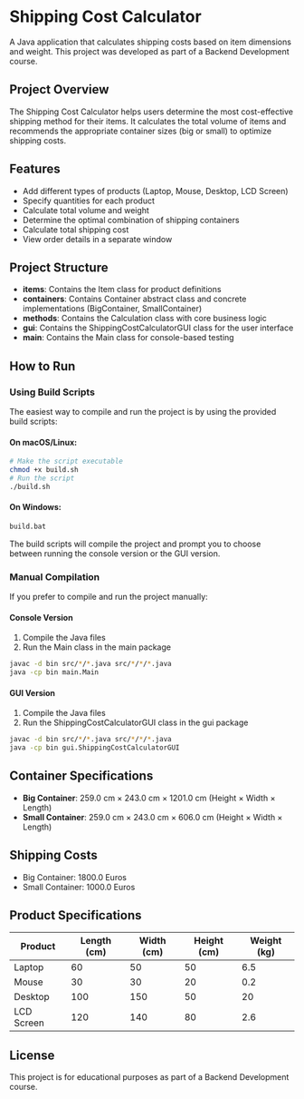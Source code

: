 # Shipping Cost Calculator

A Java application that calculates shipping costs based on item dimensions and weight. This project was developed as part of a Backend Development course.

## Project Overview

The Shipping Cost Calculator helps users determine the most cost-effective shipping method for their items. It calculates the total volume of items and recommends the appropriate container sizes (big or small) to optimize shipping costs.

## Features

- Add different types of products (Laptop, Mouse, Desktop, LCD Screen)
- Specify quantities for each product
- Calculate total volume and weight
- Determine the optimal combination of shipping containers
- Calculate total shipping cost
- View order details in a separate window

## Project Structure

- **items**: Contains the Item class for product definitions
- **containers**: Contains Container abstract class and concrete implementations (BigContainer, SmallContainer)
- **methods**: Contains the Calculation class with core business logic
- **gui**: Contains the ShippingCostCalculatorGUI class for the user interface
- **main**: Contains the Main class for console-based testing

## How to Run

### Using Build Scripts

The easiest way to compile and run the project is by using the provided build scripts:

#### On macOS/Linux:
```bash
# Make the script executable
chmod +x build.sh
# Run the script
./build.sh
```

#### On Windows:
```bash
build.bat
```

The build scripts will compile the project and prompt you to choose between running the console version or the GUI version.

### Manual Compilation

If you prefer to compile and run the project manually:

#### Console Version
1. Compile the Java files
2. Run the Main class in the main package

```bash
javac -d bin src/*/*.java src/*/*/*.java
java -cp bin main.Main
```

#### GUI Version
1. Compile the Java files
2. Run the ShippingCostCalculatorGUI class in the gui package

```bash
javac -d bin src/*/*.java src/*/*/*.java
java -cp bin gui.ShippingCostCalculatorGUI
```

## Container Specifications

- **Big Container**: 259.0 cm × 243.0 cm × 1201.0 cm (Height × Width × Length)
- **Small Container**: 259.0 cm × 243.0 cm × 606.0 cm (Height × Width × Length)

## Shipping Costs

- Big Container: 1800.0 Euros
- Small Container: 1000.0 Euros

## Product Specifications

| Product    | Length (cm) | Width (cm) | Height (cm) | Weight (kg) |
|------------|-------------|------------|-------------|-------------|
| Laptop     | 60          | 50         | 50          | 6.5         |
| Mouse      | 30          | 30         | 20          | 0.2         |
| Desktop    | 100         | 150        | 50          | 20          |
| LCD Screen | 120         | 140        | 80          | 2.6         |

## License

This project is for educational purposes as part of a Backend Development course.
